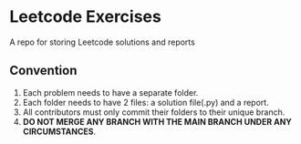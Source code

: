 # Leetcode Exercises
A repo for storing Leetcode solutions and reports

## Convention
1. Each problem needs to have a separate folder.
2. Each folder needs to have 2 files: a solution file(.py) and a report.
3. All contributors must only commit their folders to their unique branch.
4. **DO NOT MERGE ANY BRANCH WITH THE MAIN BRANCH UNDER ANY CIRCUMSTANCES**.
